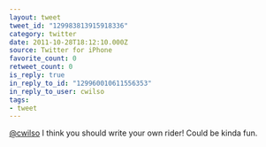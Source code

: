 ```yaml
---
layout: tweet
tweet_id: "129983813915918336"
category: twitter
date: 2011-10-28T18:12:10.000Z
source: Twitter for iPhone
favorite_count: 0
retweet_count: 0
is_reply: true
in_reply_to_id: "129960010611556353"
in_reply_to_user: cwilso
tags:
- tweet
---
```


[@cwilso](https://twitter.com/@cwilso) I think you should write your own rider! Could be kinda fun.
